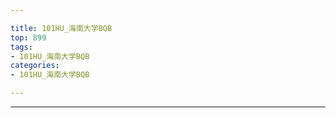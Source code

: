```yaml
---

title: 101HU_海南大学BQB
top: 899
tags:
- 101HU_海南大学BQB
categories:
- 101HU_海南大学BQB

---
```

                    
------
                   
<!-- more -->
